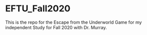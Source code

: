 # EFTU_Fall2020

This is the repo for the Escape from the Underworld Game for my independent Study for Fall 2020 with Dr. Murray.
